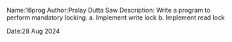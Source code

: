 Name:16prog
Author:Pralay Dutta Saw
Description:
Write a program to perform mandatory locking.
a. Implement write lock
b. Implement read lock

Date:28 Aug 2024
